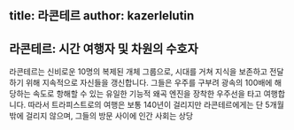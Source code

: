 title: 라콘테르
author: kazerlelutin
---
## 라콘테르: 시간 여행자 및 차원의 수호자
라콘테르는 신비로운 10명의 복제된 개체 그룹으로, 시대를 거쳐 지식을 보존하고 전달하기 위해 지속적으로 자신들을 갱신합니다. 그들은 우주를 구부려 광속의 100배에 해당하는 속도로 항해할 수 있는 유일한 기능적 왜곡 엔진을 장착한 우주선을 타고 여행합니다. 따라서 트라피스트로의 여행은 보통 140년이 걸리지만 라콘테르에게는 단 5개월 밖에 걸리지 않으며, 그들의 방문 사이에 인간 사회는 상당
